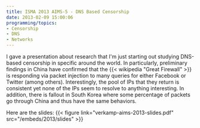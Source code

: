```yaml
---
title: ISMA 2013 AIMS-5 - DNS Based Censorship
date: 2013-02-09 15:00:06
programming/topics:
- Censorship
- DNS
- Networks
---
```

I gave a presentation about research that I'm just starting out studying DNS-based censorship in specific around the world. In particularly, preliminary findings in China have confirmed that the {{< wikipedia "Great Firewall" >}} is responding via packet injection to many queries for either Facebook or Twitter (among others). Interestingly, the pool of IPs that they return is consistent yet none of the IPs seem to resolve to anything interesting. In addition, there is fallout in South Korea where some percentage of packets go through China and thus have the same behaviors.

Here are the slides: {{< figure link="verkamp-aims-2013-slides.pdf" src="/embeds/2013/slides" >}}
